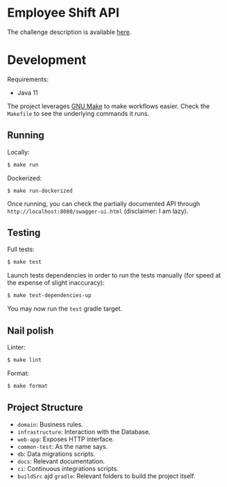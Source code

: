 # Employee Shift API

The challenge description is available [here](docs/challenge.md).

# Development

Requirements:
- Java 11

The project leverages [GNU Make](https://www.gnu.org/software/make/) to make workflows easier. Check the `Makefile` to see
the underlying commands it runs.

## Running

Locally:
```sh
$ make run
```

Dockerized:
```
$ make run-dockerized
```

Once running, you can check the partially documented API through `http://localhost:8080/swagger-ui.html` (disclaimer: I am lazy).

## Testing

Full tests:
```sh
$ make test
```

Launch tests dependencies in order to run the tests manually (for speed at the expense of slight inaccuracy):
```sh
$ make test-dependencies-up
```

You may now run the `test` gradle target.

## Nail polish

Linter:
```sh
$ make lint
```

Format:
```sh
$ make format
```

## Project Structure

* `domain`: Business rules.
* `infrastructure`: Interaction with the Database.
* `web-app`: Exposes HTTP interface.
* `common-test`: As the name says.  
* `db`: Data migrations scripts.
* `docs`: Relevant documentation.
* `ci`: Continuous integrations scripts.
* `buildSrc` ajd `gradle`: Relevant folders to build the project itself.
